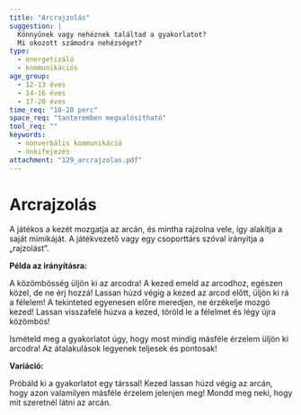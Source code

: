 ```yaml
---
title: "Arcrajzolás"
suggestion: | 
  Könnyűnek vagy nehéznek találtad a gyakorlatot?
  Mi okozott számodra nehézséget?
type:
  - energetizáló
  - kommunikációs
age_group:
  - 12-13 éves
  - 14-16 éves
  - 17-20 éves
time_req: "10-20 perc"
space_req: "tanteremben megvalósítható"
tool_req: ""
keywords: 
  - nonverbális kommunikáció
  - önkifejezés
attachment: "129_arcrajzolas.pdf"
---
```


# Arcrajzolás

A játékos a kezét mozgatja az arcán, és mintha rajzolna vele, így alakítja a saját mimikáját. A játékvezető vagy egy csoporttárs szóval irányítja a „rajzolást”.

**Példa az irányításra:**

A közömbösség üljön ki az arcodra! A kezed emeld az arcodhoz, egészen közel, de ne érj hozzá! Lassan húzd végig a kezed az arcod előtt, üljön ki rá a félelem! A tekinteted egyenesen előre meredjen, ne érzékelje mozgó kezed! Lassan visszafelé húzva a kezed, töröld le a félelmet és légy újra közömbös!

Ismételd meg a gyakorlatot úgy, hogy most mindig másféle érzelem üljön ki arcodra! Az átalakulások legyenek teljesek és pontosak!

**Variáció:**

Próbáld ki a gyakorlatot egy társsal! Kezed lassan húzd végig az arcán, hogy azon valamilyen másféle érzelem jelenjen meg! Mondd meg neki, hogy mit szeretnél látni az arcán.
  
  

